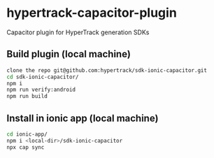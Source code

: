 # hypertrack-capacitor-plugin

Capacitor plugin for HyperTrack generation SDKs

## Build plugin (local machine)

```bash
clone the repo git@github.com:hypertrack/sdk-ionic-capacitor.git
cd sdk-ionic-capacitor/
npm i
npm run verify:android
npm run build
```

## Install in ionic app (local machine)

```bash
cd ionic-app/
npm i <local-dir>/sdk-ionic-capacitor
npx cap sync
```